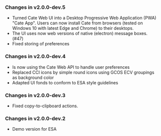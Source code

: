 ### Changes in v2.0.0-dev.5

* Turned Cate Web UI into a Desktop Progressive Web Application (PWA) "Cate App".
  Users can now install Cate from browsers (tested on Windows 10 with 
  latest Edge and Chrome) to their desktops. 
* The UI uses now web versions of native (electron) message boxes. (#47)
* Fixed storing of preferences

### Changes in v2.0.0-dev.4

* Is now using the Cate Web API to handle user preferences
* Replaced CCI icons by simple round icons using GCOS ECV groupings as background color
* Adapted UI fonds to conform to ESA style guidelines

### Changes in v2.0.0-dev.3

* Fixed copy-to-clipboard actions.

### Changes in v2.0.0-dev.2

* Demo version for ESA
